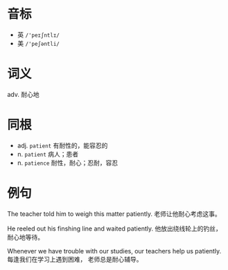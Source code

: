 # 音标

- 英 `/'peɪʃntlɪ/`
- 美 `/'peʃəntli/`

# 词义

adv. 耐心地


# 同根

- adj. `patient` 有耐性的，能容忍的
- n. `patient` 病人；患者
- n. `patience` 耐性，耐心；忍耐，容忍

# 例句

The teacher told him to weigh this matter patiently.
老师让他耐心考虑这事。

He reeled out his finshing line and waited patiently.
他放出绕线轮上的钓丝，耐心地等待。

Whenever we have trouble with our studies, our teachers help us patiently.
每逢我们在学习上遇到困难， 老师总是耐心辅导。


